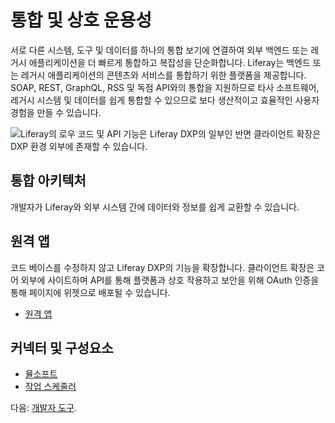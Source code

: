# 통합 및 상호 운용성

서로 다른 시스템, 도구 및 데이터를 하나의 통합 보기에 연결하여 외부 백엔드 또는 레거시 애플리케이션을 더 빠르게 통합하고 복잡성을 단순화합니다. Liferay는 백엔드 또는 레거시 애플리케이션의 콘텐츠와 서비스를 통합하기 위한 플랫폼을 제공합니다. SOAP, REST, GraphQL, RSS 및 독점 API와의 통합을 지원하므로 타사 소프트웨어, 레거시 시스템 및 데이터를 쉽게 통합할 수 있으므로 보다 생산적이고 효율적인 사용자 경험을 만들 수 있습니다.

![Liferay의 로우 코드 및 API 기능은 Liferay DXP의 일부인 반면 클라이언트 확장은 DXP 환경 외부에 존재할 수 있습니다.](./integration-and-interoperability/images/01.png)

## 통합 아키텍처

개발자가 Liferay와 외부 시스템 간에 데이터와 정보를 쉽게 교환할 수 있습니다.

## 원격 앱

코드 베이스를 수정하지 않고 Liferay DXP의 기능을 확장합니다. 클라이언트 확장은 코어 외부에 사이트하며 API를 통해 플랫폼과 상호 작용하고 보안을 위해 OAuth 인증을 통해 페이지에 위젯으로 배포될 수 있습니다.

* [원격 앱](https://learn.liferay.com/w/dxp/building-applications/client-extensions)

## 커넥터 및 구성요소

* [뮬소프트](https://learn.liferay.com/w/commerce/add-ons-and-connectors/mulesoft)
* [작업 스케줄러](https://learn.liferay.com/w/dxp/building-applications/core-frameworks/job-scheduler-framework)

다음: [개발자 도구](./developer-tooling.md).
